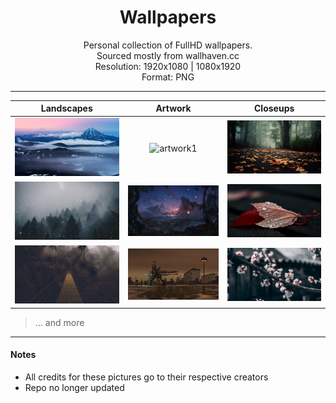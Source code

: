 <div align="center">
    <h1>Wallpapers</h1>
    <p>
        Personal collection of FullHD wallpapers.<br />
        Sourced mostly from wallhaven.cc<br />
        Resolution: 1920x1080 | 1080x1920<br />
        Format: PNG
    </p>
</div>

---

|                    Landscapes                        |                Artwork                 |                Closeups              |
|:----------------------------------------------------:|:--------------------------------------:|:------------------------------------:|
| ![landscape1](./Landscapes/Light-Mountain-01.png) | ![artwork1](./Artwork/Light-Nature-02.png) | ![closeup1](./Closeups/Dark-Leaf-02.png) |
| ![landscape2](./Landscapes/Light-Forest-01.png) | ![artwork2](./Artwork/Dark-Fantasy-02.png) | ![closeup2](./Closeups/Dark-Leaf-01.png) |
| ![landscape3](./Landscapes/Dark-Bridge-01.png) | ![artwork3](./Artwork/Dark-Street-01.png) | ![closeup3](./Closeups/Light-Floral-01.png) |
> ... and more

---

#### Notes

- All credits for these pictures go to their respective creators
- Repo no longer updated
